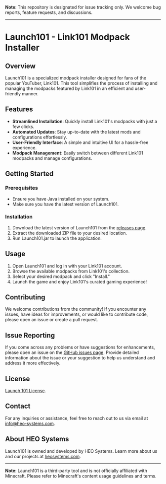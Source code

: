 **Note**: This repository is designated for issue tracking only. We welcome bug reports, feature requests, and discussions.

---

# Launch101 - Link101 Modpack Installer

## Overview

Launch101 is a specialized modpack installer designed for fans of the popular YouTuber, Link101. This tool simplifies the process of installing and managing the modpacks featured by Link101 in an efficient and user-friendly manner.

## Features

- **Streamlined Installation**: Quickly install Link101's modpacks with just a few clicks.
- **Automated Updates**: Stay up-to-date with the latest mods and configurations effortlessly.
- **User-Friendly Interface**: A simple and intuitive UI for a hassle-free experience.
- **Modpack Management**: Easily switch between different Link101 modpacks and manage configurations.

## Getting Started

### Prerequisites

- Ensure you have Java installed on your system.
- Make sure you have the latest version of Launch101.

### Installation

1. Download the latest version of Launch101 from the [releases page](https://github.com/HEO-Systems/Launch101/releases).
2. Extract the downloaded ZIP file to your desired location.
3. Run Launch101.jar to launch the application.

## Usage

1. Open Launch101 and log in with your Link101 account.
2. Browse the available modpacks from Link101's collection.
3. Select your desired modpack and click "Install."
4. Launch the game and enjoy Link101's curated gaming experience!

## Contributing

We welcome contributions from the community! If you encounter any issues, have ideas for improvements, or would like to contribute code, please open an issue or create a pull request.

## Issue Reporting

If you come across any problems or have suggestions for enhancements, please open an issue on the [GitHub issues page](https://github.com/HEO-Systems/Launch101/issues). Provide detailed information about the issue or your suggestion to help us understand and address it more effectively.

## License

[Launch 101 License](LICENSE.md).

## Contact

For any inquiries or assistance, feel free to reach out to us via email at [info@heo-systems.com](mailto:info@heo-systems.com).

## About HEO Systems

Launch101 is owned and developed by HEO Systems. Learn more about us and our projects at [heosystems.com](https://heo-systems.net/).

---

**Note**: Launch101 is a third-party tool and is not officially affiliated with Minecraft. Please refer to Minecraft's content usage guidelines and terms.
